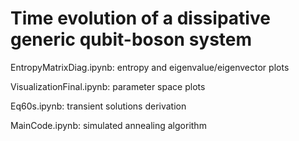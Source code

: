 # Time evolution of a dissipative generic qubit-boson system

EntropyMatrixDiag.ipynb: entropy and eigenvalue/eigenvector plots

VisualizationFinal.ipynb: parameter space plots

Eq60s.ipynb: transient solutions derivation

MainCode.ipynb: simulated annealing algorithm 
